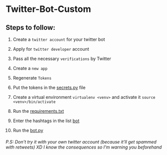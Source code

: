 # Twitter-Bot-Custom

## Steps to follow:

1) Create a `twitter account` for your twitter bot

2) Apply for `twitter developer` account

3) Pass all the necessary `verifications` by Twitter

4) Create a `new app`

5) Regenerate `Tokens`

6) Put the tokens in the [secrets.py](https://github.com/LoopGlitch26/Twitter-Bot-Custom/blob/main/secrets.py) file

7) Create a virtual environment `virtualenv <venv>` and activate it `source <venv>/bin/activate`

8) Run the [requirements.txt](https://github.com/LoopGlitch26/Twitter-Bot-Custom/blob/main/requirements.txt)

9) Enter the hashtags in the list [bot](https://github.com/LoopGlitch26/Twitter-Bot-Custom/blob/0661212e9c41f5c0831ec3568b26fe8d1ead027d/bot.py#L26)

10) Run the [bot.py](https://github.com/LoopGlitch26/Twitter-Bot-Custom/blob/main/bot.py)

###### P.S: Don't try it with your own twitter account (because it'll get spammed with retweets) XD I know the consequences so I'm warning you beforehand
